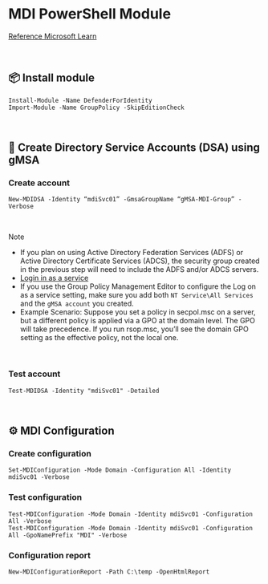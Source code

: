 # MDI PowerShell Module

[Reference Microsoft Learn](https://learn.microsoft.com/en-us/powershell/defenderforidentity/overview-defenderforidentity?view=defenderforidentity-latest)

<br>

## 📦 Install module
```
Install-Module -Name DefenderForIdentity
Import-Module -Name GroupPolicy -SkipEditionCheck
```
<br>

## 👤 Create Directory Service Accounts (DSA) using gMSA 

### Create account
```
New-MDIDSA -Identity “mdiSvc01” -GmsaGroupName “gMSA-MDI-Group” -Verbose
```

<br>

> [!NOTE]
> - If you plan on using Active Directory Federation Services (ADFS) or Active Directory Certificate Services (ADCS), the security group created in the previous step will need to include the ADFS and/or ADCS servers.
> - [Login in as a service](https://learn.microsoft.com/en-us/defender-for-identity/deploy/create-directory-service-account-gmsa#verify-that-the-gmsa-account-has-the-required-rights)
> - If you use the Group Policy Management Editor to configure the Log on as a service setting, make sure you add both ```NT Service\All Services``` and the ```gMSA account``` you created.
> - Example Scenario: Suppose you set a policy in ⁠secpol.msc on a server, but a different policy is applied via a GPO at the domain level. The GPO will take precedence. If you run ⁠rsop.msc, you’ll see the domain GPO setting as the effective policy, not the local one.

<br>

### Test account
```
Test-MDIDSA -Identity "mdiSvc01" -Detailed
```
<br>

## ⚙️ MDI Configuration

### Create configuration
```
Set-MDIConfiguration -Mode Domain -Configuration All -Identity mdiSvc01 -Verbose
```

### Test configuration
```
Test-MDIConfiguration -Mode Domain -Identity mdiSvc01 -Configuration All -Verbose
Test-MDIConfiguration -Mode Domain -Identity mdiSvc01 -Configuration All -GpoNamePrefix "MDI" -Verbose
```

### Configuration report
```
New-MDIConfigurationReport -Path C:\temp -OpenHtmlReport
```
